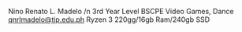 Nino Renato L. Madelo /n
3rd Year Level BSCPE
Video Games, Dance
qnrlmadelo@tip.edu.ph
Ryzen 3 220gg/16gb Ram/240gb SSD
